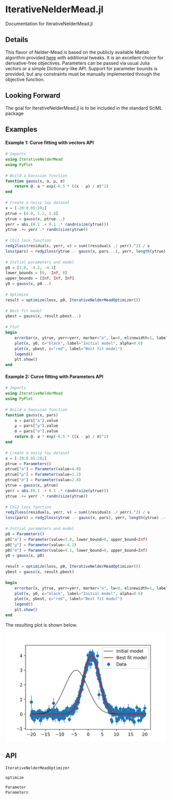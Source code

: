 IterativeNelderMead.jl
======================

Documentation for IterativeNelderMead.jl

Details
-------

This flavor of Nelder-Mead is based on the publicly available Matlab algorithm provided [here](https://www.mathworks.com/matlabcentral/fileexchange/102-simps) with additional tweaks. It is an excellent choice for derivative-free objectives. Parameters can be passed via usual Julia vectors or a simple Dictionary-like API. Support for parameter bounds is provided, but any constraints must be manually implemented through the objective function.

Looking Forward
---------------
The goal for IterativeNelderMead.jl is to be included in the standard SciML package 


Examples
--------

#### Example 1: Curve fitting with vectors API

```julia
# Imports
using IterativeNelderMead
using PyPlot

# Build a Gaussian function
function gauss(x, a, μ, σ)
    return @. a * exp(-0.5 * ((x - μ) / σ)^2)
end

# Create a noisy toy dataset
x = [-20:0.05:20;]
ptrue = [4.0, 1.2, 2.8]
ytrue = gauss(x, ptrue...)
yerr = abs.(0.1 .+ 0.1 .* randn(size(ytrue)))
ytrue .+= yerr .* randn(size(ytrue))

# Chi2 loss function
redχ2loss(residuals, yerr, ν) = sum((residuals ./ yerr).^2) / ν
loss(pars) = redχ2loss(ytrue .- gauss(x, pars...), yerr, length(ytrue) .- length(pars))

# Initial parameters and model
p0 = [3.0, -4.2, -4.1]
lower_bounds = [0, -Inf, 0]
upper_bounds = [Inf, Inf, Inf]
y0 = gauss(x, p0...)

# Optimize
result = optimize(loss, p0, IterativeNelderMeadOptimizer())

# Best fit model
ybest = gauss(x, result.pbest...)

# Plot
begin
    errorbar(x, ytrue, yerr=yerr, marker="o", lw=0, elinewidth=1, label="Data", zorder=0)
    plot(x, y0, c="black", label="Initial model", alpha=0.6)
    plot(x, ybest, c="red", label="Best fit model")
    legend()
    plt.show()
end
```


#### Example 2: Curve fitting with Parameters API

```julia
# Imports
using IterativeNelderMead
using PyPlot

# Build a Gaussian function 
function gauss(x, pars)
    a = pars["a"].value
    μ = pars["μ"].value
    σ = pars["σ"].value
    return @. a * exp(-0.5 * ((x - μ) / σ)^2)
end

# Create a noisy toy dataset
x = [-20:0.05:20;]
ptrue = Parameters()
ptrue["a"] = Parameter(value=4.0)
ptrue["μ"] = Parameter(value=1.2)
ptrue["σ"] = Parameter(value=2.8)
ytrue = gauss(x, ptrue)
yerr = abs.(0.1 .+ 0.1 .* randn(size(ytrue)))
ytrue .+= yerr .* randn(size(ytrue))

# Chi2 loss function
redχ2loss(residuals, yerr, ν) = sum((residuals ./ yerr).^2) / ν
loss(pars) = redχ2loss(ytrue .- gauss(x, pars), yerr, length(ytrue) .- length(pars))

# Initial parameters and model
p0 = Parameters()
p0["a"] = Parameter(value=3.0, lower_bound=0, upper_bound=Inf)
p0["μ"] = Parameter(value=-4.2)
p0["σ"] = Parameter(value=4.1, lower_bound=0, upper_bound=Inf)
y0 = gauss(x, p0)

result = optimize(loss, p0, IterativeNelderMeadOptimizer())
ybest = gauss(x, result.pbest)

begin
    errorbar(x, ytrue, yerr=yerr, marker="o", lw=0, elinewidth=1, label="Data", zorder=0)
    plot(x, y0, c="black", label="Initial model", alpha=0.6)
    plot(x, ybest, c="red", label="Best fit model")
    legend()
    plt.show()
end
```

The resulting plot is shown below.

![Curve fitting plot](gauss_fit_example.png)

API
---

```@docs
IterativeNelderMeadOptimizer
```

```@docs
optimize
```

```@docs
Parameter
Parameters
```
